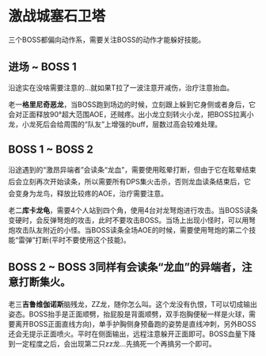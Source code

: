 # 激战城塞石卫塔

三个BOSS都偏向动作系，需要关注BOSS的动作才能躲好技能。

## 进场 ~ BOSS 1

沿途实在没啥需要注意的…就如果T拉了一波注意开减伤，治疗注意抬血。

老一**格里尼奇恶龙**，当BOSS跑到场边的时候，立刻跟上躲到它身侧或者身后，它会对正面释放90°超大范围AOE，还贼疼。出小龙立刻转火小龙，把BOSS拉离小龙，小龙死后会给周围的“队友”上增强的buff，层数过高会较难处理。

## BOSS 1 ~ BOSS 2

沿途遇到的“激昂异端者”会读条“龙血”，需要使用眩晕打断，但由于它在眩晕结束后会立刻再次开始读条，所以需要所有<img class="no-zoom sm-icon" :src="$withBase('/images/jobs/dps.png')" height="20">DPS集火击杀，否则龙血读条结束后，它会变身为龙鸟，释放比较疼的AOE，<img class="no-zoom sm-icon" :src="$withBase('/images/jobs/healer.png')" height="20">治疗需要注意。

老二**库卡龙龟**，需要4个人站到四个角，使用4台对龙弩炮进行攻击。当BOSS读条变硬时，会反弹弩炮的攻击，此时不要攻击BOSS。当场上出现小怪时，可以用弩炮攻击队友附近的小怪。当BOSS读条全场AOE的时候，需要使用弩炮的第二个技能“雷弹”打断(平时不要使用这个技能)。

## BOSS 2 ~ BOSS 3同样有会读条“龙血”的异端者，注意打断集火。

老三**吉鲁维伽诺斯**脑残龙，ZZ龙，随你怎么叫。这个龙没有仇恨，<img class="no-zoom sm-icon" :src="$withBase('/images/jobs/tank.png')" height="20">T可以切成输出姿态。BOSS抬手是正面顺劈，抬屁股是背面顺劈，双手抱胸便秘一样是火球，需要离开BOSS正面直线方向)，单手护胸侧身预备跑的姿势是直线冲刺，另外BOSS还会无提示正面喷火。平时在侧面输出，远程注意躲开正面即可。BOSS血量下降到一定程度之后，会出现第二只zz龙…先搞死一个再搞另一个即可。